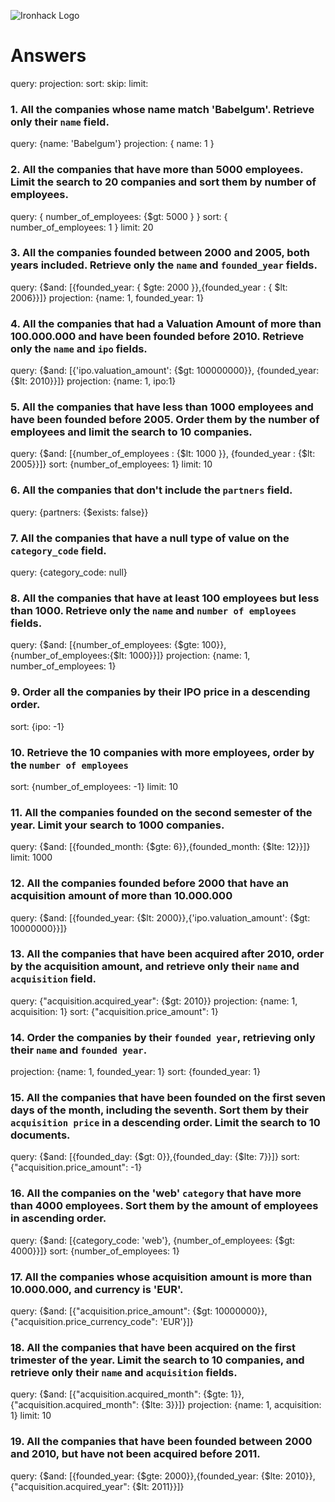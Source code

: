 ![Ironhack Logo](https://i.imgur.com/1QgrNNw.png)

# Answers

query:
projection:
sort:
skip:
limit:

### 1. All the companies whose name match 'Babelgum'. Retrieve only their `name` field.

query: {name: 'Babelgum'}
projection: { name: 1 }

### 2. All the companies that have more than 5000 employees. Limit the search to 20 companies and sort them by **number of employees**.

query: { number_of_employees: {\$gt: 5000 } }
sort: { number_of_employees: 1 }
limit: 20

### 3. All the companies founded between 2000 and 2005, both years included. Retrieve only the `name` and `founded_year` fields.

query: {$and: [{founded_year: { $gte: 2000 }},{founded_year : { \$lt: 2006}}]}
projection: {name: 1, founded_year: 1}

### 4. All the companies that had a Valuation Amount of more than 100.000.000 and have been founded before 2010. Retrieve only the `name` and `ipo` fields.

query: {$and: [{'ipo.valuation_amount': {$gt: 100000000}}, {founded_year: {\$lt: 2010}}]}
projection: {name: 1, ipo:1}

### 5. All the companies that have less than 1000 employees and have been founded before 2005. Order them by the number of employees and limit the search to 10 companies.

query: {$and: [{number_of_employees : {$lt: 1000 }}, {founded_year : {\$lt: 2005}}]}
sort: {number_of_employees: 1}
limit: 10

### 6. All the companies that don't include the `partners` field.

query: {partners: {$exists: false}}

### 7. All the companies that have a null type of value on the `category_code` field.

query: {category_code: null}

### 8. All the companies that have at least 100 employees but less than 1000. Retrieve only the `name` and `number of employees` fields.

query: {$and: [{number_of_employees: {$gte: 100}}, {number_of_employees:{\$lt: 1000}}]}
projection: {name: 1, number_of_employees: 1}

### 9. Order all the companies by their IPO price in a descending order.

sort: {ipo: -1}

### 10. Retrieve the 10 companies with more employees, order by the `number of employees`

sort: {number_of_employees: -1}
limit: 10

### 11. All the companies founded on the second semester of the year. Limit your search to 1000 companies.

query: {$and: [{founded_month: {$gte: 6}},{founded_month: {\$lte: 12}}]}
limit: 1000

### 12. All the companies founded before 2000 that have an acquisition amount of more than 10.000.000

query: {$and: [{founded_year: {$lt: 2000}},{'ipo.valuation_amount': {\$gt: 10000000}}]}

### 13. All the companies that have been acquired after 2010, order by the acquisition amount, and retrieve only their `name` and `acquisition` field.

query: {"acquisition.acquired_year": {\$gt: 2010}}
projection: {name: 1, acquisition: 1}
sort: {"acquisition.price_amount": 1}

### 14. Order the companies by their `founded year`, retrieving only their `name` and `founded year`.

projection: {name: 1, founded_year: 1}
sort: {founded_year: 1}

### 15. All the companies that have been founded on the first seven days of the month, including the seventh. Sort them by their `acquisition price` in a descending order. Limit the search to 10 documents.

query: {$and: [{founded_day: {$gt: 0}},{founded_day: {\$lte: 7}}]}
sort: {"acquisition.price_amount": -1}

### 16. All the companies on the 'web' `category` that have more than 4000 employees. Sort them by the amount of employees in ascending order.

query: {$and: [{category_code: 'web'}, {number_of_employees: {$gt: 4000}}]}
sort: {number_of_employees: 1}

### 17. All the companies whose acquisition amount is more than 10.000.000, and currency is 'EUR'.

query: {$and: [{"acquisition.price_amount": {$gt: 10000000}},{"acquisition.price_currency_code": 'EUR'}]}

### 18. All the companies that have been acquired on the first trimester of the year. Limit the search to 10 companies, and retrieve only their `name` and `acquisition` fields.

query: {$and: [{"acquisition.acquired_month": {$gte: 1}},{"acquisition.acquired_month": {\$lte: 3}}]}
projection: {name: 1, acquisition: 1}
limit: 10

### 19. All the companies that have been founded between 2000 and 2010, but have not been acquired before 2011.

query: {$and: [{founded_year: {$gte: 2000}},{founded_year: {$lte: 2010}},{"acquisition.acquired_year": {$lt: 2011}}]}
